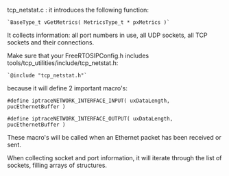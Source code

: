 tcp_netstat.c : it introduces the following function:

    `BaseType_t vGetMetrics( MetricsType_t * pxMetrics )`

It collects information: all port numbers in use, all UDP sockets, all TCP
sockets and their connections.

Make sure that your FreeRTOSIPConfig.h includes
tools/tcp_utilities/include/tcp_netstat.h:

    `@include "tcp_netstat.h"`

because it will define 2 important macro's:

    #define iptraceNETWORK_INTERFACE_INPUT( uxDataLength, pucEthernetBuffer )

    #define iptraceNETWORK_INTERFACE_OUTPUT( uxDataLength, pucEthernetBuffer )

These macro's will be called when an Ethernet packet has been received or sent.

When collecting socket and port information, it will iterate through the list of
sockets, filling arrays of structures.
